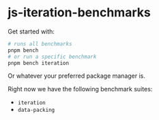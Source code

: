 # js-iteration-benchmarks

Get started with:
```bash
# runs all benchmarks
pnpm bench 
# or run a specific benchmark
pnpm bench iteration
```
Or whatever your preferred package manager is.

Right now we have the following benchmark suites:
- `iteration`
- `data-packing`
